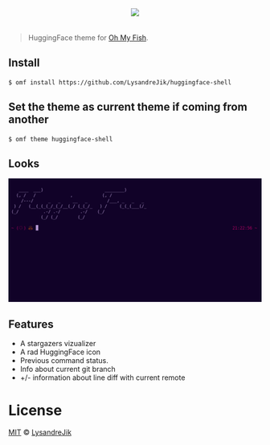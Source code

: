 <div align="center">
  <a href="http://github.com/fish-shell/omf">
  <img width=90px  src="https://cloud.githubusercontent.com/assets/8317250/8510172/f006f0a4-230f-11e5-98b6-5c2e3c87088f.png">
  </a>
</div>
<br>

> HuggingFace theme for [Oh My Fish][omf-link].

## Install

```fish
$ omf install https://github.com/LysandreJik/huggingface-shell
```

## Set the theme as current theme if coming from another

```fish
$ omf theme huggingface-shell
```

## Looks

<p align="center">
  <img src="https://github.com/LysandreJik/huggingface-shell/raw/master/huggingface-shell-gif.gif">
</p>

## Features

* A stargazers vizualizer
* A rad HuggingFace icon
* Previous command status.
* Info about current git branch
* +/- information about line diff with current remote

# License

[MIT][mit] © [LysandreJik][author]


[mit]:            http://opensource.org/licenses/MIT
[author]:         http://github.com/LysandreJik
[contributors]:   https://github.com/LysandreJik/huggingface-shell/graphs/contributors
[omf-link]:       https://www.github.com/oh-my-fish/oh-my-fish
